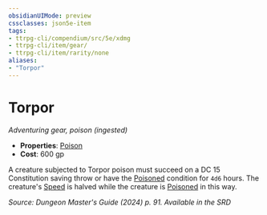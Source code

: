 ```yaml
---
obsidianUIMode: preview
cssclasses: json5e-item
tags:
- ttrpg-cli/compendium/src/5e/xdmg
- ttrpg-cli/item/gear/
- ttrpg-cli/item/rarity/none
aliases: 
- "Torpor"
---
```

# Torpor
*Adventuring gear, poison (ingested)*  


- **Properties**: [Poison](Інструменти%20ДМ/CLI/rules/item-properties.md#Poison)
- **Cost**: 600 gp

A creature subjected to Torpor poison must succeed on a DC 15 Constitution saving throw or have the [Poisoned](Інструменти%20ДМ/CLI/rules/conditions.md#Poisoned) condition for `4d6` hours. The creature's [Speed](Інструменти%20ДМ/CLI/rules/variant-rules/speed-xphb.md) is halved while the creature is [Poisoned](Інструменти%20ДМ/CLI/rules/conditions.md#Poisoned) in this way.

*Source: Dungeon Master's Guide (2024) p. 91. Available in the <span title='Systems Reference Document (5.2)'>SRD</span>*